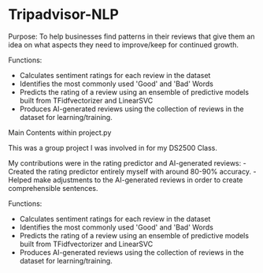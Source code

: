 # Tripadvisor-NLP

Purpose:
  To help businesses find patterns in their reviews that give them an idea on what aspects they need to improve/keep for continued growth.

Functions:
  - Calculates sentiment ratings for each review in the dataset
  - Identifies the most commonly used 'Good' and 'Bad' Words
  - Predicts the rating of a review using an ensemble of predictive models built from TFidfvectorizer and LinearSVC
  - Produces AI-generated reviews using the collection of reviews in the dataset for learning/training.
  
  
  Main Contents within project.py
  
  This was a group project I was involved in for my DS2500 Class.
  
My contributions were in the rating predictor and AI-generated reviews:
    - Created the rating predictor entirely myself with around 80-90% accuracy. 
    - Helped make adjustments to the AI-generated reviews in order to create comprehensible sentences. 
  
  
Functions:
  - Calculates sentiment ratings for each review in the dataset
  - Identifies the most commonly used 'Good' and 'Bad' Words
  - Predicts the rating of a review using an ensemble of predictive models built from TFidfvectorizer and LinearSVC
  - Produces AI-generated reviews using the collection of reviews in the dataset for learning/training.
